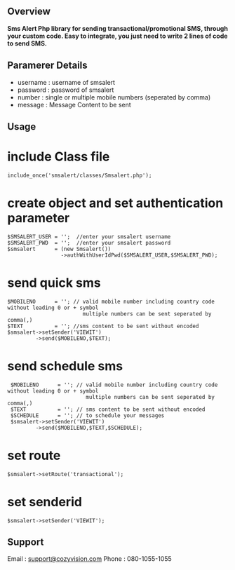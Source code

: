 ## Overview

**Sms Alert Php library for sending transactional/promotional SMS, through your custom code. Easy to integrate, you just need to write 2 lines of code to send SMS.**

## Paramerer Details

* username : username of smsalert
* password : password of smsalert
* number : single or multiple mobile numbers (seperated by comma)
* message : Message Content to be sent

## Usage 
# include Class file
    include_once('smsalert/classes/Smsalert.php');

# create object and set authentication parameter
    $SMSALERT_USER = '';  //enter your smsalert username
    $SMSALERT_PWD  = '';  //enter your smsalert password
    $smsalert      = (new Smsalert())
                     ->authWithUserIdPwd($SMSALERT_USER,$SMSALERT_PWD);
    
# send quick sms
    $MOBILENO      = ''; // valid mobile number including country code without leading 0 or + symbol
                            multiple numbers can be sent seperated by comma(,)
    $TEXT          = ''; //sms content to be sent without encoded                           
    $smsalert->setSender('VIEWIT')
             ->send($MOBILENO,$TEXT); 

# send schedule sms
     $MOBILENO      = ''; // valid mobile number including country code without leading 0 or + symbol
                             multiple numbers can be sent seperated by comma(,)
     $TEXT          = ''; // sms content to be sent without encoded    
     $SCHEDULE      = ''; // to schedule your messages
     $smsalert->setSender('VIEWIT')
             ->send($MOBILENO,$TEXT,$SCHEDULE); 

# set route 
    $smsalert->setRoute('transactional');

# set senderid 
    $smsalert->setSender('VIEWIT');    

## Support 
Email :  support@cozyvision.com
Phone :  080-1055-1055
